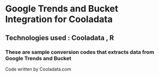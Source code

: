 # Google Trends  and Bucket Integration for Cooladata

## Technologies used :  Cooladata , R
                     
### These are sample conversion codes that extracts data from Google Trends and Bucket

Code written by Cooladata.com  
